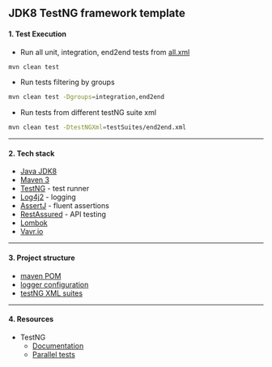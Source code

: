 ## JDK8 TestNG framework template 

#### 1. Test Execution 
- Run all unit, integration, end2end tests from [all.xml](./testSuites/all.xml)
```bash
mvn clean test 
```

- Run tests filtering by groups
```bash
mvn clean test -Dgroups=integration,end2end
```

- Run tests from different testNG suite xml
```bash
mvn clean test -DtestNGXml=testSuites/end2end.xml
```

***

#### 2. Tech stack
- [Java JDK8](https://www.oracle.com/java/technologies/javase/javase-jdk8-downloads.html)
- [Maven 3](https://maven.apache.org/) 
- [TestNG](https://testng.org/doc/) - test runner
- [Log4j2](https://logging.apache.org/log4j/2.x/) - logging
- [AssertJ](https://assertj.github.io/doc/) - fluent assertions
- [RestAssured](https://rest-assured.io/) - API testing
- [Lombok](https://projectlombok.org/features/all)
- [Vavr.io](https://www.vavr.io/)

***

#### 3. Project structure 
- [maven POM](./pom.xml)
- [logger configuration](./src/test/resources/log4j2.xml)
- [testNG XML suites](./testSuites)

***

#### 4. Resources
- TestNG
  - [Documentation](https://testng.org/doc/documentation-main.html)
  - [Parallel tests](https://testng.org/doc/documentation-main.html#parallel-tests)